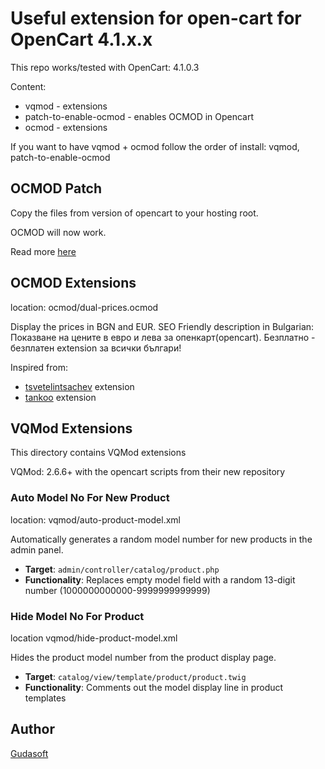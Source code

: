 # Useful extension for open-cart for OpenCart 4.1.x.x

This repo works/tested with OpenCart: 4.1.0.3

Content:

- vqmod - extensions
- patch-to-enable-ocmod - enables OCMOD in Opencart
- ocmod - extensions

If you want to have vqmod + ocmod follow the order of install: vqmod, patch-to-enable-ocmod



## OCMOD Patch

Copy the files from version of opencart to your hosting root.

OCMOD will now work.

Read more [here](patch-to-enable-ocmod/fix-ocmod.md)


## OCMOD Extensions

location: ocmod/dual-prices.ocmod

Display the prices in BGN and EUR.
SEO Friendly description in Bulgarian: Показване на цените в евро и лева за опенкарт(opencart). Безплатно - безплатен extension за всички българи!

Inspired from:
- [tsvetelintsachev](https://tsvetelintsachev.com/%D0%BC%D0%BE%D0%B4%D1%83%D0%BB-bgn-%D0%B8-eur-%D0%B2-opencart-4/) extension
- [tankoo](https://tankoo.eu/opencart/bezplaten-modul-za-dve-valuti-bgn-eur/) extension


## VQMod Extensions

This directory contains VQMod extensions

VQMod: 2.6.6+ with the opencart scripts from their new repository

### Auto Model No For New Product

location: vqmod/auto-product-model.xml

Automatically generates a random model number for new products in the admin panel.

- **Target**: `admin/controller/catalog/product.php`
- **Functionality**: Replaces empty model field with a random 13-digit number (1000000000000-9999999999999)

### Hide Model No For Product

location vqmod/hide-product-model.xml

Hides the product model number from the product display page.

- **Target**: `catalog/view/template/product/product.twig`
- **Functionality**: Comments out the model display line in product templates



## Author

[Gudasoft](https://www.gudasoft.com)
